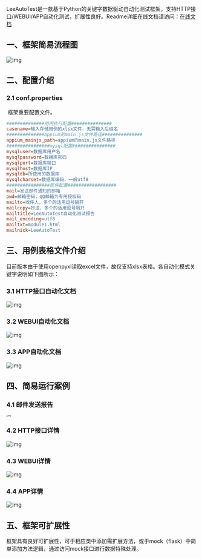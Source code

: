 ​		LeeAutoTest是一款基于Python的关键字数据驱动自动化测试框架，支持HTTP接口/WEBUI/APP自动化测试，扩展性良好。Readme详细在线文档请访问：<a href='https://jmlin.cn/LAT/README.html' target='_blank'>在线文档</a>

## 一、框架简易流程图

![img](https://jmlin.cn/LAT/easyreadme.png)

## 二、配置介绍

### 2.1 conf.properties

​		框架重要配置文件。

```ini
##############用例执行配置###############
casename=输入存储用例的xlsx文件，无需输入后缀名
##############appium的main.js文件路径###############
appium_mainjs_path=appium的main.js文件路径
################mysql配置################
mysqluser=数据库用户名
mysqlpassword=数据库密码
mysqlport=数据库端口
mysqlhost=数据库IP
mysqldb=所使用的数据库
mysqlcharset=数据库编码，一般utf8
################邮件配置##################
mail=发送邮件通知的邮箱
pwd=邮箱密码，QQ邮箱为专用授权码
mailto=收件人，多个的话用逗号隔开
mailcopy=抄送，多个的话用逗号隔开
mailtitle=LeeAutoTest自动化测试报告
mail_encoding=utf8
mailtxt=module1.html
mailnick=LeeAutoTest
```



## 三、用例表格文件介绍

​		目前版本由于使用openpyxl读取excel文件，故仅支持xlsx表格。各自动化模式关键字说明如下图所示：

### 3.1 HTTP接口自动化文档

![img](https://jmlin.cn/LAT/interdoc.png)



### 3.2 WEBUI自动化文档

![img](https://jmlin.cn/LAT/webdoc.png)



### 3.3 APP自动化文档

![img](https://jmlin.cn/LAT/APPdoc.png)



## 四、简易运行案例

### 4.1 邮件发送报告

<img src="https://jmlin.cn/LAT/example/mailexample.jpg" alt="img" style="zoom:30%;" />

### 4.2 HTTP接口详情

![img](https://jmlin.cn/LAT/example/interexample.png)



### 4.3 WEBUI详情

![img](https://jmlin.cn/LAT/example/webexample.png)



### 4.4 APP详情

![img](https://jmlin.cn/LAT/example/appexample.png)



## 五、框架可扩展性

​		框架具有良好可扩展性，可于相应类中添加需扩展方法，或于mock（flask）中简单添加方法逻辑，通过访问mock接口进行数据特殊处理。

